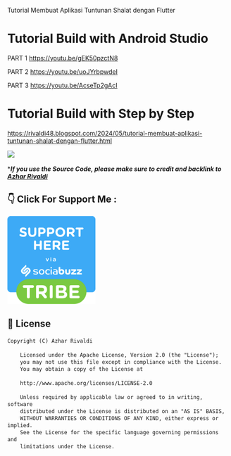 Tutorial Membuat Aplikasi Tuntunan Shalat dengan Flutter

# Tutorial Build with Android Studio
PART 1 https://youtu.be/gEK50pzctN8

PART 2 https://youtu.be/uoJYrbpwdeI

PART 3 https://youtu.be/AcseTp2gAcI

# Tutorial Build with Step by Step
https://rivaldi48.blogspot.com/2024/05/tutorial-membuat-aplikasi-tuntunan-shalat-dengan-flutter.html

<img src="https://blogger.googleusercontent.com/img/b/R29vZ2xl/AVvXsEi79j1ERbLQVGWxNYNUBIa0Qsl8SZDazVXj1vFqfOz5gwvK4ySF-71cF-haVAlOWvwUJVc_ldyDLfYiEctaonL8FjWY-FfarGpELra-J16aNUaEyYTXYihIpeMV4MZQtEAAPllh5S-X5WvFjVIvhNMee1KTKcEd4Nr2QoyYQvrn15mbr7yY4AXGbLOaBsBD/s1280/Tutorial%20Membuat%20Aplikasi%20Tuntunan%20Shalat%20dengan%20Flutter.png" data-canonical-src="https://rivaldi48.blogspot.com/2024/05/tutorial-membuat-aplikasi-tuntunan-shalat-dengan-flutter.html" style="max-width:100%;">

****If you use the Source Code, please make sure to credit and backlink to [Azhar Rivaldi](https://rivaldi48.blogspot.com/)***

## 👇 Click For Support Me :
<a href="https://sociabuzz.com/azharrvldi_/donate"> 
<img src="https://github.com/AzharRivaldi/AzharRivaldi/blob/master/Support%20Here.png" width="200" height="200"></a>

## 📄 License

```
Copyright (C) Azhar Rivaldi

    Licensed under the Apache License, Version 2.0 (the "License");
    you may not use this file except in compliance with the License.
    You may obtain a copy of the License at

    http://www.apache.org/licenses/LICENSE-2.0

    Unless required by applicable law or agreed to in writing, software
    distributed under the License is distributed on an "AS IS" BASIS,
    WITHOUT WARRANTIES OR CONDITIONS OF ANY KIND, either express or implied.
    See the License for the specific language governing permissions and
    limitations under the License.

```

